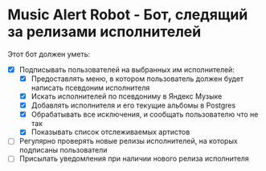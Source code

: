 # Music Alert Robot - Бот, следящий за релизами исполнителей
Этот бот должен уметь:
- [x] Подписывать пользователей на выбранных им исполнителей:
  - [x] Предоставлять меню, в котором пользователь должен будет написать псевдоним исполнителя
  - [x] Искать исполнителей по псевдониму в Яндекс Музыке
  - [x] Добавлять исполнителя и его текущие альбомы в Postgres
  - [x] Обрабатывать все исключения, и сообщать пользователю что не так
  - [x] Показывать список отслеживаемых артистов
- [ ] Регулярно проверять новые релизы исполнителей, на которых подписаны пользователи
- [ ] Присылать уведомления при наличии нового релиза исполнителя
